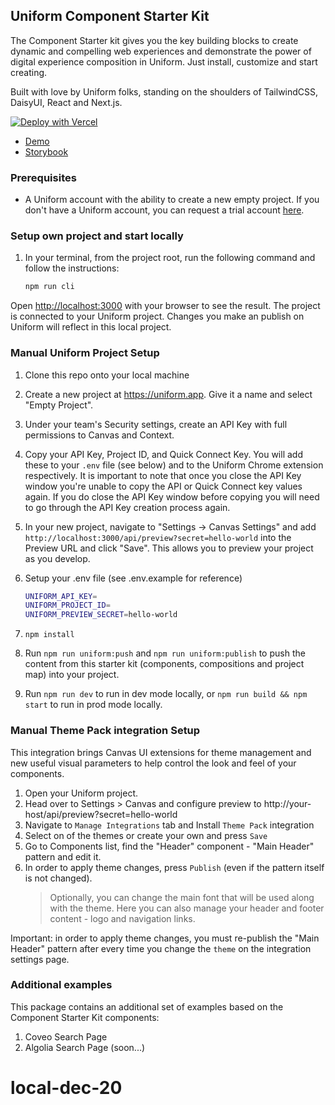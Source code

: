 ## Uniform Component Starter Kit

The Component Starter kit gives you the key building blocks to create dynamic and compelling web experiences and demonstrate the power of digital experience composition in Uniform. Just install, customize and start creating.

Built with love by Uniform folks, standing on the shoulders of TailwindCSS, DaisyUI, React and Next.js.

<a href="https://vercel.com/new/clone?repository-url=https%3A%2F%2Fgithub.com%2Funiformdev%2Funiform-component-starter-kit&env=UNIFORM_API_KEY,UNIFORM_PROJECT_ID"><img src="https://vercel.com/button" alt="Deploy with Vercel"/></a>

- [Demo](https://components.uniform.app/)
- [Storybook](https://components-storybook.uniform.app/)

### Prerequisites

- A Uniform account with the ability to create a new empty project. If you don't have a Uniform account, you can request a trial account [here](https://uniform.dev/try?utm_source=component-starter-kit).

### Setup own project and start locally

1. In your terminal, from the project root, run the following command and follow the instructions:

   ```bash
   npm run cli
   ```

Open [http://localhost:3000](http://localhost:3000) with your browser to see the result.
The project is connected to your Uniform project. Changes you make an publish on Uniform will reflect in this local project.

### Manual Uniform Project Setup

1. Clone this repo onto your local machine
2. Create a new project at https://uniform.app. Give it a name and select "Empty Project".
3. Under your team's Security settings, create an API Key with full permissions to Canvas and Context.
4. Copy your API Key, Project ID, and Quick Connect Key. You will add these to your `.env` file (see below) and to the Uniform Chrome extension respectively. It is important to note that once you close the API Key window you're unable to copy the API or Quick Connect key values again. If you do close the API Key window before copying you will need to go through the API Key creation process again.
5. In your new project, navigate to "Settings -> Canvas Settings" and add `http://localhost:3000/api/preview?secret=hello-world` into the Preview URL and click "Save". This allows you to preview your project as you develop.

6. Setup your .env file (see .env.example for reference)
   ```bash
   UNIFORM_API_KEY=
   UNIFORM_PROJECT_ID=
   UNIFORM_PREVIEW_SECRET=hello-world
   ```
7. `npm install`
8. Run `npm run uniform:push` and `npm run uniform:publish` to push the content from this starter kit (components, compositions and project map) into your project.
9. Run `npm run dev` to run in dev mode locally, or `npm run build && npm start` to run in prod mode locally.

### Manual Theme Pack integration Setup

This integration brings Canvas UI extensions for theme management and new useful visual parameters to help control the look and feel of your components.

1. Open your Uniform project.
1. Head over to Settings > Canvas and configure preview to http://your-host/api/preview?secret=hello-world
1. Navigate to `Manage Integrations` tab and Install `Theme Pack` integration
1. Select on of the themes or create your own and press `Save`
1. Go to Components list, find the "Header" component - "Main Header" pattern and edit it.
1. In order to apply theme changes, press `Publish` (even if the pattern itself is not changed).
   > Optionally, you can change the main font that will be used along with the theme.
   > Here you can also manage your header and footer content - logo and navigation links.

Important: in order to apply theme changes, you must re-publish the "Main Header" pattern after every time you change the `theme` on the integration settings page.

### Additional examples

This package contains an additional set of examples based on the Component Starter Kit components:

1. Coveo Search Page
1. Algolia Search Page (soon...)
# local-dec-20
